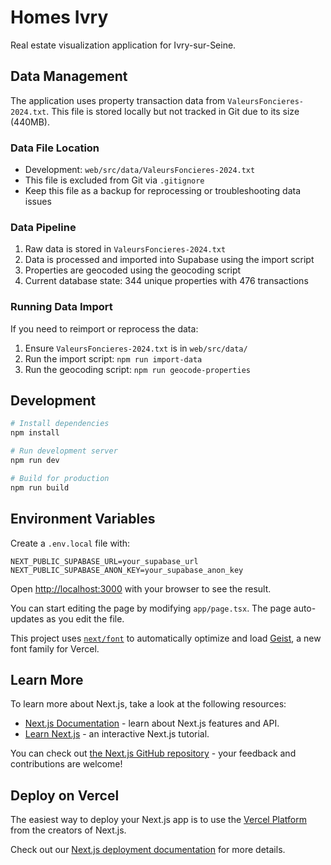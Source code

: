 # Homes Ivry

Real estate visualization application for Ivry-sur-Seine.

## Data Management

The application uses property transaction data from `ValeursFoncieres-2024.txt`. This file is stored locally but not tracked in Git due to its size (440MB).

### Data File Location

- Development: `web/src/data/ValeursFoncieres-2024.txt`
- This file is excluded from Git via `.gitignore`
- Keep this file as a backup for reprocessing or troubleshooting data issues

### Data Pipeline

1. Raw data is stored in `ValeursFoncieres-2024.txt`
2. Data is processed and imported into Supabase using the import script
3. Properties are geocoded using the geocoding script
4. Current database state: 344 unique properties with 476 transactions

### Running Data Import

If you need to reimport or reprocess the data:

1. Ensure `ValeursFoncieres-2024.txt` is in `web/src/data/`
2. Run the import script: `npm run import-data`
3. Run the geocoding script: `npm run geocode-properties`

## Development

```bash
# Install dependencies
npm install

# Run development server
npm run dev

# Build for production
npm run build
```

## Environment Variables

Create a `.env.local` file with:

```
NEXT_PUBLIC_SUPABASE_URL=your_supabase_url
NEXT_PUBLIC_SUPABASE_ANON_KEY=your_supabase_anon_key
```

Open [http://localhost:3000](http://localhost:3000) with your browser to see the result.

You can start editing the page by modifying `app/page.tsx`. The page auto-updates as you edit the file.

This project uses [`next/font`](https://nextjs.org/docs/app/building-your-application/optimizing/fonts) to automatically optimize and load [Geist](https://vercel.com/font), a new font family for Vercel.

## Learn More

To learn more about Next.js, take a look at the following resources:

- [Next.js Documentation](https://nextjs.org/docs) - learn about Next.js features and API.
- [Learn Next.js](https://nextjs.org/learn) - an interactive Next.js tutorial.

You can check out [the Next.js GitHub repository](https://github.com/vercel/next.js) - your feedback and contributions are welcome!

## Deploy on Vercel

The easiest way to deploy your Next.js app is to use the [Vercel Platform](https://vercel.com/new?utm_medium=default-template&filter=next.js&utm_source=create-next-app&utm_campaign=create-next-app-readme) from the creators of Next.js.

Check out our [Next.js deployment documentation](https://nextjs.org/docs/app/building-your-application/deploying) for more details.
